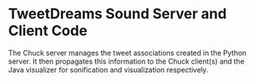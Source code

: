 TweetDreams Sound Server and Client Code
========================================

The Chuck server manages the tweet associations created in the Python server. 
It then propagates this information to the Chuck client(s) and the Java visualizer 
for sonification and visualization respectively.